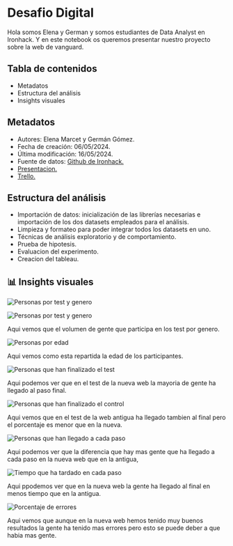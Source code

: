# Desafio Digital

Hola somos Elena y German y somos estudiantes de Data Analyst en Ironhack. Y en este notebook os queremos presentar nuestro proyecto sobre la web de vanguard. 

## Tabla de contenidos

- Metadatos
- Estructura del análisis
- Insights visuales

## Metadatos

- Autores: Elena Marcet y Germán Gómez.
- Fecha de creación: 06/05/2024.
- Última modificación: 16/05/2024.
- Fuente de datos: <a href= "https://github.com/data-bootcamp-v4/lessons/tree/main/5_6_eda_inf_stats_tableau/project/files_for_project">Github de Ironhack.</a>
- <a href= "https://docs.google.com/presentation/d/1ovTVk-veAmXTIMXzdJ6gmUxsiHS3h5zoquGDdkoG1ec/edit#slide=id.g2db4bcc2968_0_83">Presentacion.</a>
- <a href= "https://trello.com/b/0AHbw8fl/proyecto-2">Trello.</a>

## Estructura del análisis

- Importación de datos: inicialización de las librerías necesarias e importación de los dos datasets empleados para el análisis.
- Limpieza y formateo para poder integrar todos los datasets en uno.
- Técnicas de análisis exploratorio y de comportamiento.
- Prueba de hipotesis.
- Evaluacion del experimento.
- Creacion del tableau.

## 📊 Insights visuales

![Personas por test y genero](https://drive.google.com/uc?export=view&id=1FAPNtvbXMtNFGfQc2fRoV0tY6nT1xlmC)

![Personas por test y genero](https://drive.google.com/file/d/1FAPNtvbXMtNFGfQc2fRoV0tY6nT1xlmC/view?usp=sharing)

Aqui vemos que el volumen de gente que participa en los test por genero.

![Personas por edad](https://drive.google.com/file/d/1JJQ_FGW2JdX8nipPzvzkjj4HdiXfrFW_/view?usp=drive_link)

Aqui vemos como esta repartida la edad de los participantes.

![Personas que han finalizado el test](https://drive.google.com/file/d/1KCYr5_rbMWQdRzeuQWeri2JODQT2rnm8/view?usp=sharing)

Aqui podemos ver que en el test de la nueva web la mayoria de gente ha llegado al paso final.

![Personas que han finalizado el control](https://drive.google.com/file/d/1Hyvi7AhjFwJ70zzqNfUuySxxFHHcjQts/view?usp=sharing)

Aqui vemos que en el test de la web antigua ha llegado tambien al final pero el porcentaje es menor que en la nueva.

![Personas que han llegado a cada paso](https://drive.google.com/file/d/1CYwmZk6g8ZqIYIUjD7wVXdHE7rrQD5Ap/view?usp=sharing)

Aqui podemos ver que la diferencia que hay mas gente que ha llegado a cada paso en la nueva web que en la antigua,

![Tiempo que ha tardado en cada paso](https://drive.google.com/file/d/127o47P-TERdRcJLPI4j-8ATvijHcphdA/view?usp=sharing)

Aqui ppodemos ver que en la nueva web la gente ha llegado al final en menos tiempo que en la antigua.

![Porcentaje de errores](https://drive.google.com/file/d/1InNQbcJ9jMZuqk947X_hJoXK1AXtS-aq/view?usp=sharing)

Aqui vemos que aunque en la nueva web hemos tenido muy buenos resultados la gente ha tenido mas errores pero esto se puede deber a que habia mas gente.